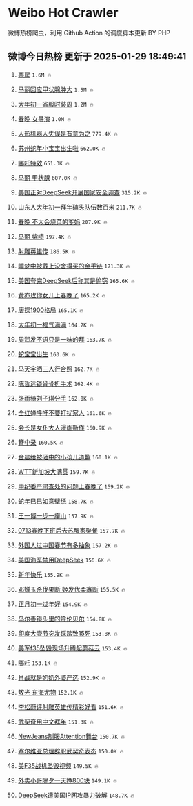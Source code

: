 # Weibo Hot Crawler 



微博热榜爬虫，利用 Github Action 的调度脚本更新 BY PHP 


## 微博今日热榜 更新于 2025-01-29 18:49:41 
1. [票房](https://s.weibo.com/weibo?q=%E7%A5%A8%E6%88%BF&t=31&band_rank=1&Refer=top) `1.6M 🔥` 

1. [马丽回应甲状腺肿大](https://s.weibo.com/weibo?q=%23%E9%A9%AC%E4%B8%BD%E5%9B%9E%E5%BA%94%E7%94%B2%E7%8A%B6%E8%85%BA%E8%82%BF%E5%A4%A7%23&t=31&band_rank=2&Refer=top) `1.5M 🔥` 

1. [大年初一省服时装周](https://s.weibo.com/weibo?q=%23%E5%A4%A7%E5%B9%B4%E5%88%9D%E4%B8%80%E7%9C%81%E6%9C%8D%E6%97%B6%E8%A3%85%E5%91%A8%23&t=31&band_rank=3&Refer=top) `1.2M 🔥` 

1. [春晚 女导演](https://s.weibo.com/weibo?q=%E6%98%A5%E6%99%9A%20%E5%A5%B3%E5%AF%BC%E6%BC%94&t=31&band_rank=4&Refer=top) `1.0M 🔥` 

1. [人形机器人失误是有意为之](https://s.weibo.com/weibo?q=%23%E4%BA%BA%E5%BD%A2%E6%9C%BA%E5%99%A8%E4%BA%BA%E5%A4%B1%E8%AF%AF%E6%98%AF%E6%9C%89%E6%84%8F%E4%B8%BA%E4%B9%8B%23&t=31&band_rank=5&Refer=top) `779.4K 🔥` 

1. [苏州蛇年小宝宝出生啦](https://s.weibo.com/weibo?q=%23%E8%8B%8F%E5%B7%9E%E8%9B%87%E5%B9%B4%E5%B0%8F%E5%AE%9D%E5%AE%9D%E5%87%BA%E7%94%9F%E5%95%A6%23&t=31&band_rank=6&Refer=top) `662.0K 🔥` 

1. [哪吒特效](https://s.weibo.com/weibo?q=%E5%93%AA%E5%90%92%E7%89%B9%E6%95%88&t=31&band_rank=7&Refer=top) `651.3K 🔥` 

1. [马丽 甲状腺](https://s.weibo.com/weibo?q=%E9%A9%AC%E4%B8%BD%20%E7%94%B2%E7%8A%B6%E8%85%BA&t=31&band_rank=8&Refer=top) `607.0K 🔥` 

1. [美国正对DeepSeek开展国家安全调查](https://s.weibo.com/weibo?q=%23%E7%BE%8E%E5%9B%BD%E6%AD%A3%E5%AF%B9DeepSeek%E5%BC%80%E5%B1%95%E5%9B%BD%E5%AE%B6%E5%AE%89%E5%85%A8%E8%B0%83%E6%9F%A5%23&t=31&band_rank=9&Refer=top) `315.2K 🔥` 

1. [山东人大年初一拜年磕头队伍数百米](https://s.weibo.com/weibo?q=%23%E5%B1%B1%E4%B8%9C%E4%BA%BA%E5%A4%A7%E5%B9%B4%E5%88%9D%E4%B8%80%E6%8B%9C%E5%B9%B4%E7%A3%95%E5%A4%B4%E9%98%9F%E4%BC%8D%E6%95%B0%E7%99%BE%E7%B1%B3%23&t=31&band_rank=10&Refer=top) `211.7K 🔥` 

1. [春晚 不太会烧菜的爹妈](https://s.weibo.com/weibo?q=%E6%98%A5%E6%99%9A%20%E4%B8%8D%E5%A4%AA%E4%BC%9A%E7%83%A7%E8%8F%9C%E7%9A%84%E7%88%B9%E5%A6%88&t=31&band_rank=11&Refer=top) `207.9K 🔥` 

1. [马丽 紫啧](https://s.weibo.com/weibo?q=%E9%A9%AC%E4%B8%BD%20%E7%B4%AB%E5%95%A7&t=31&band_rank=12&Refer=top) `197.4K 🔥` 

1. [射雕英雄传](https://s.weibo.com/weibo?q=%E5%B0%84%E9%9B%95%E8%8B%B1%E9%9B%84%E4%BC%A0&t=31&band_rank=13&Refer=top) `186.5K 🔥` 

1. [睡梦中被戴上没舍得买的金手链](https://s.weibo.com/weibo?q=%23%E7%9D%A1%E6%A2%A6%E4%B8%AD%E8%A2%AB%E6%88%B4%E4%B8%8A%E6%B2%A1%E8%88%8D%E5%BE%97%E4%B9%B0%E7%9A%84%E9%87%91%E6%89%8B%E9%93%BE%23&t=31&band_rank=14&Refer=top) `171.3K 🔥` 

1. [美国夸完DeepSeek后称其是偷窃](https://s.weibo.com/weibo?q=%23%E7%BE%8E%E5%9B%BD%E5%A4%B8%E5%AE%8CDeepSeek%E5%90%8E%E7%A7%B0%E5%85%B6%E6%98%AF%E5%81%B7%E7%AA%83%23&t=31&band_rank=15&Refer=top) `165.6K 🔥` 

1. [黄亦玫你女儿上春晚了](https://s.weibo.com/weibo?q=%23%E9%BB%84%E4%BA%A6%E7%8E%AB%E4%BD%A0%E5%A5%B3%E5%84%BF%E4%B8%8A%E6%98%A5%E6%99%9A%E4%BA%86%23&t=31&band_rank=16&Refer=top) `165.2K 🔥` 

1. [唐探1900格局](https://s.weibo.com/weibo?q=%E5%94%90%E6%8E%A21900%E6%A0%BC%E5%B1%80&t=31&band_rank=17&Refer=top) `165.1K 🔥` 

1. [大年初一福气满满](https://s.weibo.com/weibo?q=%23%E5%A4%A7%E5%B9%B4%E5%88%9D%E4%B8%80%E7%A6%8F%E6%B0%94%E6%BB%A1%E6%BB%A1%23&t=31&band_rank=18&Refer=top) `164.2K 🔥` 

1. [周润发不语只是一味的拜](https://s.weibo.com/weibo?q=%E5%91%A8%E6%B6%A6%E5%8F%91%E4%B8%8D%E8%AF%AD%E5%8F%AA%E6%98%AF%E4%B8%80%E5%91%B3%E7%9A%84%E6%8B%9C&t=31&band_rank=19&Refer=top) `163.7K 🔥` 

1. [蛇宝宝出生](https://s.weibo.com/weibo?q=%23%E8%9B%87%E5%AE%9D%E5%AE%9D%E5%87%BA%E7%94%9F%23&t=31&band_rank=20&Refer=top) `163.6K 🔥` 

1. [马天宇晒三人行合照](https://s.weibo.com/weibo?q=%23%E9%A9%AC%E5%A4%A9%E5%AE%87%E6%99%92%E4%B8%89%E4%BA%BA%E8%A1%8C%E5%90%88%E7%85%A7%23&t=31&band_rank=21&Refer=top) `162.7K 🔥` 

1. [陈哲远锁骨骨折手术](https://s.weibo.com/weibo?q=%23%E9%99%88%E5%93%B2%E8%BF%9C%E9%94%81%E9%AA%A8%E9%AA%A8%E6%8A%98%E6%89%8B%E6%9C%AF%23&t=31&band_rank=22&Refer=top) `162.4K 🔥` 

1. [张雨绮刘子琪分手](https://s.weibo.com/weibo?q=%23%E5%BC%A0%E9%9B%A8%E7%BB%AE%E5%88%98%E5%AD%90%E7%90%AA%E5%88%86%E6%89%8B%23&t=31&band_rank=23&Refer=top) `162.0K 🔥` 

1. [全红婵呼吁不要打扰家人](https://s.weibo.com/weibo?q=%23%E5%85%A8%E7%BA%A2%E5%A9%B5%E5%91%BC%E5%90%81%E4%B8%8D%E8%A6%81%E6%89%93%E6%89%B0%E5%AE%B6%E4%BA%BA%23&t=31&band_rank=24&Refer=top) `161.6K 🔥` 

1. [会长是女仆大人漫画新作](https://s.weibo.com/weibo?q=%E4%BC%9A%E9%95%BF%E6%98%AF%E5%A5%B3%E4%BB%86%E5%A4%A7%E4%BA%BA%E6%BC%AB%E7%94%BB%E6%96%B0%E4%BD%9C&t=31&band_rank=25&Refer=top) `160.9K 🔥` 

1. [簪中录](https://s.weibo.com/weibo?q=%E7%B0%AA%E4%B8%AD%E5%BD%95&t=31&band_rank=26&Refer=top) `160.5K 🔥` 

1. [金晨给被砸中的小孩儿道歉](https://s.weibo.com/weibo?q=%23%E9%87%91%E6%99%A8%E7%BB%99%E8%A2%AB%E7%A0%B8%E4%B8%AD%E7%9A%84%E5%B0%8F%E5%AD%A9%E5%84%BF%E9%81%93%E6%AD%89%23&t=31&band_rank=27&Refer=top) `160.1K 🔥` 

1. [WTT新加坡大满贯](https://s.weibo.com/weibo?q=WTT%E6%96%B0%E5%8A%A0%E5%9D%A1%E5%A4%A7%E6%BB%A1%E8%B4%AF&t=31&band_rank=28&Refer=top) `159.7K 🔥` 

1. [中纪委严肃查处的问题上春晚了](https://s.weibo.com/weibo?q=%23%E4%B8%AD%E7%BA%AA%E5%A7%94%E4%B8%A5%E8%82%83%E6%9F%A5%E5%A4%84%E7%9A%84%E9%97%AE%E9%A2%98%E4%B8%8A%E6%98%A5%E6%99%9A%E4%BA%86%23&t=31&band_rank=29&Refer=top) `159.2K 🔥` 

1. [蛇年巳巳如意壁纸](https://s.weibo.com/weibo?q=%E8%9B%87%E5%B9%B4%E5%B7%B3%E5%B7%B3%E5%A6%82%E6%84%8F%E5%A3%81%E7%BA%B8&t=31&band_rank=30&Refer=top) `158.7K 🔥` 

1. [王一博一步一座山](https://s.weibo.com/weibo?q=%E7%8E%8B%E4%B8%80%E5%8D%9A%E4%B8%80%E6%AD%A5%E4%B8%80%E5%BA%A7%E5%B1%B1&t=31&band_rank=31&Refer=top) `157.9K 🔥` 

1. [0713春晚下班后去苏醒家聚餐](https://s.weibo.com/weibo?q=%230713%E6%98%A5%E6%99%9A%E4%B8%8B%E7%8F%AD%E5%90%8E%E5%8E%BB%E8%8B%8F%E9%86%92%E5%AE%B6%E8%81%9A%E9%A4%90%23&t=31&band_rank=32&Refer=top) `157.7K 🔥` 

1. [外国人过中国春节有多抽象](https://s.weibo.com/weibo?q=%E5%A4%96%E5%9B%BD%E4%BA%BA%E8%BF%87%E4%B8%AD%E5%9B%BD%E6%98%A5%E8%8A%82%E6%9C%89%E5%A4%9A%E6%8A%BD%E8%B1%A1&t=31&band_rank=33&Refer=top) `157.2K 🔥` 

1. [美国海军禁用DeepSeek](https://s.weibo.com/weibo?q=%23%E7%BE%8E%E5%9B%BD%E6%B5%B7%E5%86%9B%E7%A6%81%E7%94%A8DeepSeek%23&t=31&band_rank=34&Refer=top) `156.6K 🔥` 

1. [新年快乐](https://s.weibo.com/weibo?q=%E6%96%B0%E5%B9%B4%E5%BF%AB%E4%B9%90&t=31&band_rank=35&Refer=top) `155.9K 🔥` 

1. [邓婵玉杀伐果断 姬发优柔寡断](https://s.weibo.com/weibo?q=%E9%82%93%E5%A9%B5%E7%8E%89%E6%9D%80%E4%BC%90%E6%9E%9C%E6%96%AD%20%E5%A7%AC%E5%8F%91%E4%BC%98%E6%9F%94%E5%AF%A1%E6%96%AD&t=31&band_rank=36&Refer=top) `155.5K 🔥` 

1. [正月初一过年好](https://s.weibo.com/weibo?q=%23%E6%AD%A3%E6%9C%88%E5%88%9D%E4%B8%80%E8%BF%87%E5%B9%B4%E5%A5%BD%23&t=31&band_rank=37&Refer=top) `154.9K 🔥` 

1. [乌尔善镜头里的呼伦贝尔](https://s.weibo.com/weibo?q=%23%E4%B9%8C%E5%B0%94%E5%96%84%E9%95%9C%E5%A4%B4%E9%87%8C%E7%9A%84%E5%91%BC%E4%BC%A6%E8%B4%9D%E5%B0%94%23&t=31&band_rank=38&Refer=top) `154.8K 🔥` 

1. [印度大壶节突发踩踏致15死](https://s.weibo.com/weibo?q=%23%E5%8D%B0%E5%BA%A6%E5%A4%A7%E5%A3%B6%E8%8A%82%E7%AA%81%E5%8F%91%E8%B8%A9%E8%B8%8F%E8%87%B415%E6%AD%BB%23&t=31&band_rank=39&Refer=top) `153.8K 🔥` 

1. [美军f35坠毁现场升腾起蘑菇云](https://s.weibo.com/weibo?q=%23%E7%BE%8E%E5%86%9Bf35%E5%9D%A0%E6%AF%81%E7%8E%B0%E5%9C%BA%E5%8D%87%E8%85%BE%E8%B5%B7%E8%98%91%E8%8F%87%E4%BA%91%23&t=31&band_rank=40&Refer=top) `153.4K 🔥` 

1. [哪吒](https://s.weibo.com/weibo?q=%E5%93%AA%E5%90%92&t=31&band_rank=41&Refer=top) `153.1K 🔥` 

1. [肖战就是奶奶外婆严选](https://s.weibo.com/weibo?q=%23%E8%82%96%E6%88%98%E5%B0%B1%E6%98%AF%E5%A5%B6%E5%A5%B6%E5%A4%96%E5%A9%86%E4%B8%A5%E9%80%89%23&t=31&band_rank=42&Refer=top) `152.9K 🔥` 

1. [敖光 东海尤物](https://s.weibo.com/weibo?q=%E6%95%96%E5%85%89%20%E4%B8%9C%E6%B5%B7%E5%B0%A4%E7%89%A9&t=31&band_rank=43&Refer=top) `152.1K 🔥` 

1. [李松蔚评射雕英雄传精彩好看](https://s.weibo.com/weibo?q=%E6%9D%8E%E6%9D%BE%E8%94%9A%E8%AF%84%E5%B0%84%E9%9B%95%E8%8B%B1%E9%9B%84%E4%BC%A0%E7%B2%BE%E5%BD%A9%E5%A5%BD%E7%9C%8B&t=31&band_rank=44&Refer=top) `151.6K 🔥` 

1. [武契奇用中文拜年](https://s.weibo.com/weibo?q=%23%E6%AD%A6%E5%A5%91%E5%A5%87%E7%94%A8%E4%B8%AD%E6%96%87%E6%8B%9C%E5%B9%B4%23&t=31&band_rank=45&Refer=top) `151.3K 🔥` 

1. [NewJeans制服Attention舞台](https://s.weibo.com/weibo?q=NewJeans%E5%88%B6%E6%9C%8DAttention%E8%88%9E%E5%8F%B0&t=31&band_rank=46&Refer=top) `150.7K 🔥` 

1. [塞尔维亚总理辞职武契奇表态](https://s.weibo.com/weibo?q=%E5%A1%9E%E5%B0%94%E7%BB%B4%E4%BA%9A%E6%80%BB%E7%90%86%E8%BE%9E%E8%81%8C%E6%AD%A6%E5%A5%91%E5%A5%87%E8%A1%A8%E6%80%81&t=31&band_rank=47&Refer=top) `150.0K 🔥` 

1. [美F35战机坠毁视频](https://s.weibo.com/weibo?q=%23%E7%BE%8EF35%E6%88%98%E6%9C%BA%E5%9D%A0%E6%AF%81%E8%A7%86%E9%A2%91%23&t=31&band_rank=48&Refer=top) `149.5K 🔥` 

1. [外卖小哥除夕一天挣800块](https://s.weibo.com/weibo?q=%23%E5%A4%96%E5%8D%96%E5%B0%8F%E5%93%A5%E9%99%A4%E5%A4%95%E4%B8%80%E5%A4%A9%E6%8C%A3800%E5%9D%97%23&t=31&band_rank=49&Refer=top) `149.1K 🔥` 

1. [DeepSeek遭美国IP网攻暴力破解](https://s.weibo.com/weibo?q=%23DeepSeek%E9%81%AD%E7%BE%8E%E5%9B%BDIP%E7%BD%91%E6%94%BB%E6%9A%B4%E5%8A%9B%E7%A0%B4%E8%A7%A3%23&t=31&band_rank=50&Refer=top) `148.7K 🔥` 

